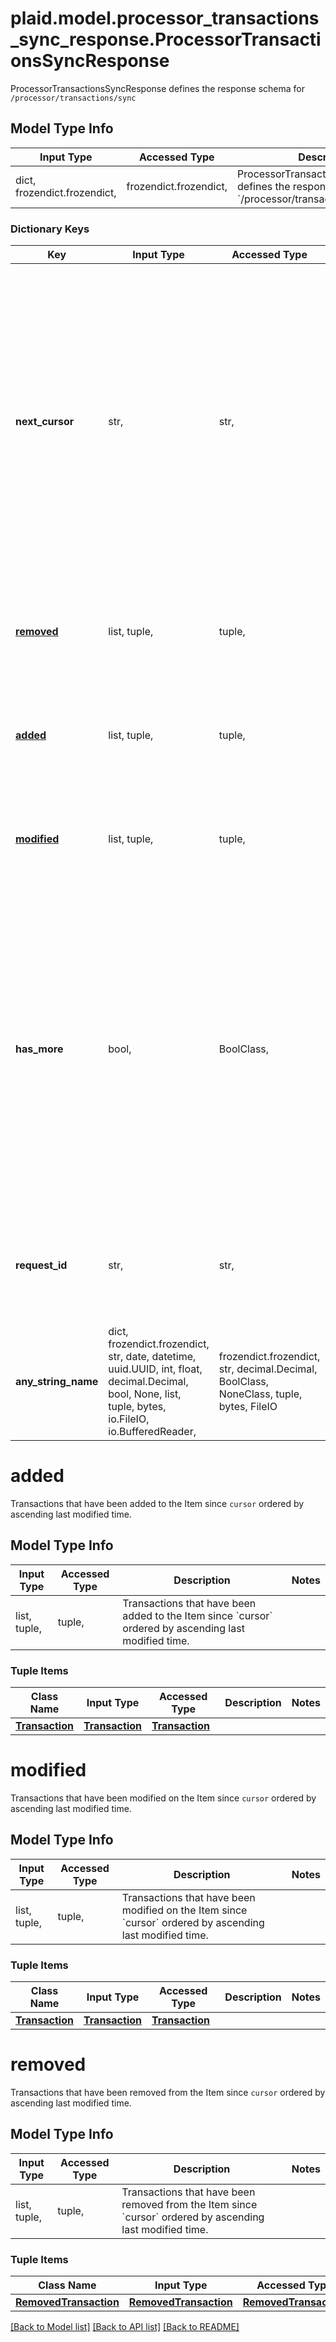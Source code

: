 # plaid.model.processor_transactions_sync_response.ProcessorTransactionsSyncResponse

ProcessorTransactionsSyncResponse defines the response schema for `/processor/transactions/sync`

## Model Type Info
Input Type | Accessed Type | Description | Notes
------------ | ------------- | ------------- | -------------
dict, frozendict.frozendict,  | frozendict.frozendict,  | ProcessorTransactionsSyncResponse defines the response schema for &#x60;/processor/transactions/sync&#x60; | 

### Dictionary Keys
Key | Input Type | Accessed Type | Description | Notes
------------ | ------------- | ------------- | ------------- | -------------
**next_cursor** | str,  | str,  | Cursor used for fetching any future updates after the latest update provided in this response. The cursor obtained after all pages have been pulled (indicated by &#x60;has_more&#x60; being &#x60;false&#x60;) will be valid for at least 1 year. This cursor should be persisted for later calls. If transactions are not yet available, this will be an empty string. | 
**[removed](#removed)** | list, tuple,  | tuple,  | Transactions that have been removed from the Item since &#x60;cursor&#x60; ordered by ascending last modified time. | 
**[added](#added)** | list, tuple,  | tuple,  | Transactions that have been added to the Item since &#x60;cursor&#x60; ordered by ascending last modified time. | 
**[modified](#modified)** | list, tuple,  | tuple,  | Transactions that have been modified on the Item since &#x60;cursor&#x60; ordered by ascending last modified time. | 
**has_more** | bool,  | BoolClass,  | Represents if more than requested count of transaction updates exist. If true, the additional updates can be fetched by making an additional request with &#x60;cursor&#x60; set to &#x60;next_cursor&#x60;. If &#x60;has_more&#x60; is true, it’s important to pull all available pages, to make it less likely for underlying data changes to conflict with pagination. | 
**request_id** | str,  | str,  | A unique identifier for the request, which can be used for troubleshooting. This identifier, like all Plaid identifiers, is case sensitive. | 
**any_string_name** | dict, frozendict.frozendict, str, date, datetime, uuid.UUID, int, float, decimal.Decimal, bool, None, list, tuple, bytes, io.FileIO, io.BufferedReader,  | frozendict.frozendict, str, decimal.Decimal, BoolClass, NoneClass, tuple, bytes, FileIO | any string name can be used but the value must be the correct type | [optional]

# added

Transactions that have been added to the Item since `cursor` ordered by ascending last modified time.

## Model Type Info
Input Type | Accessed Type | Description | Notes
------------ | ------------- | ------------- | -------------
list, tuple,  | tuple,  | Transactions that have been added to the Item since &#x60;cursor&#x60; ordered by ascending last modified time. | 

### Tuple Items
Class Name | Input Type | Accessed Type | Description | Notes
------------- | ------------- | ------------- | ------------- | -------------
[**Transaction**](Transaction.md) | [**Transaction**](Transaction.md) | [**Transaction**](Transaction.md) |  | 

# modified

Transactions that have been modified on the Item since `cursor` ordered by ascending last modified time.

## Model Type Info
Input Type | Accessed Type | Description | Notes
------------ | ------------- | ------------- | -------------
list, tuple,  | tuple,  | Transactions that have been modified on the Item since &#x60;cursor&#x60; ordered by ascending last modified time. | 

### Tuple Items
Class Name | Input Type | Accessed Type | Description | Notes
------------- | ------------- | ------------- | ------------- | -------------
[**Transaction**](Transaction.md) | [**Transaction**](Transaction.md) | [**Transaction**](Transaction.md) |  | 

# removed

Transactions that have been removed from the Item since `cursor` ordered by ascending last modified time.

## Model Type Info
Input Type | Accessed Type | Description | Notes
------------ | ------------- | ------------- | -------------
list, tuple,  | tuple,  | Transactions that have been removed from the Item since &#x60;cursor&#x60; ordered by ascending last modified time. | 

### Tuple Items
Class Name | Input Type | Accessed Type | Description | Notes
------------- | ------------- | ------------- | ------------- | -------------
[**RemovedTransaction**](RemovedTransaction.md) | [**RemovedTransaction**](RemovedTransaction.md) | [**RemovedTransaction**](RemovedTransaction.md) |  | 

[[Back to Model list]](../../README.md#documentation-for-models) [[Back to API list]](../../README.md#documentation-for-api-endpoints) [[Back to README]](../../README.md)

